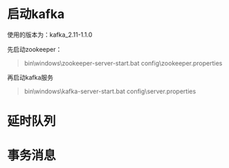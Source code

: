 # 启动kafka

使用的版本为：kafka_2.11-1.1.0

先启动zookeeper：

>bin\windows\zookeeper-server-start.bat  config\zookeeper.properties

再启动kafka服务

>bin\windows\kafka-server-start.bat  config\server.properties


# 延时队列

# 事务消息



